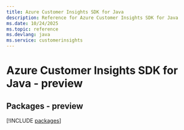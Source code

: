 ```yaml
---
title: Azure Customer Insights SDK for Java
description: Reference for Azure Customer Insights SDK for Java
ms.date: 10/24/2025
ms.topic: reference
ms.devlang: java
ms.service: customerinsights
---
```

# Azure Customer Insights SDK for Java - preview
## Packages - preview
[!INCLUDE [packages](customer-insights-index.md)]